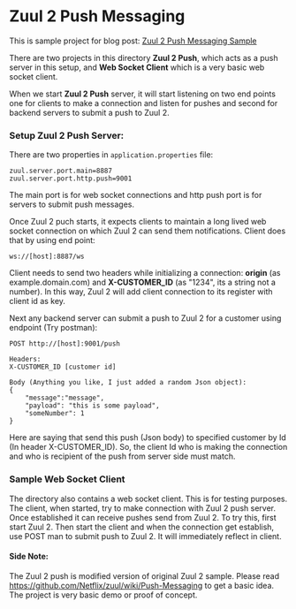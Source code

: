 # Zuul 2 Push Messaging

This is sample project for blog post: [Zuul 2 Push Messaging Sample](https://www.thebackendguy.com/2019/03/20/zuul-2-push-messaging-sample/)

There are two projects in this directory **Zuul 2 Push**, which acts as a push server in this setup, and **Web Socket Client** which is a very basic web socket client.

When we start **Zuul 2 Push** server, it will start listening on two end points one for clients to make a connection and listen for pushes and second for backend servers to submit a push to Zuul 2.

### Setup Zuul 2 Push Server:

There are two properties in `application.properties` file:

```properties
zuul.server.port.main=8887
zuul.server.port.http.push=9001
```

The main port is for web socket connections and http push port is for servers to submit push messages. 



Once Zuul 2 puch starts, it expects clients to maintain a long lived web socket connection on which Zuul 2 can send them notifications. Client does that by using end point: 
```
ws://[host]:8887/ws
```
Client needs to send two headers while initializing a connection: **origin** (as example.domain.com) and **X-CUSTOMER_ID** (as "1234", its a string not a number). In this way, Zuul 2 will add client connection to its register with client id as key.

Next any backend server can submit a push to Zuul 2 for a customer using endpoint (Try postman):

```
POST http://[host]:9001/push

Headers:
X-CUSTOMER_ID [customer id]

Body (Anything you like, I just added a random Json object):
{
	"message":"message",
	"payload": "this is some payload",
	"someNumber": 1
}
```

Here are saying that send this push (Json body) to specified customer by Id (In header X-CUSTOMER_ID). So, the client Id who is making the connection and who is recipient of the push from server side must match.



### Sample Web Socket Client

The directory also contains a web socket client. This is for testing purposes. The client, when started, try to make connection with Zuul 2 push server. Once established it can receive pushes send from Zuul 2. To try this, first start Zuul 2. Then start the client and when the connection get establish, use POST man to submit push to Zuul 2. It will immediately reflect in client.



#### Side Note:

The Zuul 2 push is modified version of original Zuul 2 sample. Please read https://github.com/Netflix/zuul/wiki/Push-Messaging to get a basic idea. The project is very basic demo or proof of concept.

